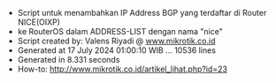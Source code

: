 - Script untuk menambahkan IP Address BGP yang terdaftar di Router NICE(OIXP)
- ke RouterOS dalam ADDRESS-LIST dengan nama "nice"
- Script created by: Valens Riyadi @ www.mikrotik.co.id
- Generated at 17 July 2024 01:00:10 WIB ... 10536 lines
- Generated in 8.331 seconds
- How-to: http://www.mikrotik.co.id/artikel_lihat.php?id=23
